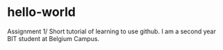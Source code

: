# hello-world
Assignment 1/ Short tutorial of learning to use github.
I am a second year BIT student at Belgium Campus.
